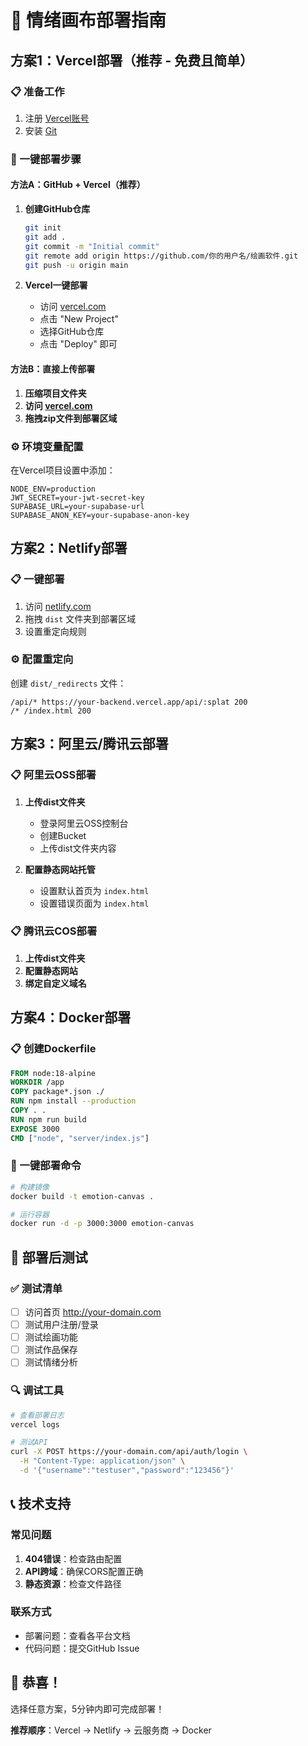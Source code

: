 # 🚀 情绪画布部署指南

## 方案1：Vercel部署（推荐 - 免费且简单）

### 📋 准备工作
1. 注册 [Vercel账号](https://vercel.com)
2. 安装 [Git](https://git-scm.com/)

### 🎯 一键部署步骤

#### 方法A：GitHub + Vercel（推荐）
1. **创建GitHub仓库**
   ```bash
   git init
   git add .
   git commit -m "Initial commit"
   git remote add origin https://github.com/你的用户名/绘画软件.git
   git push -u origin main
   ```

2. **Vercel一键部署**
   - 访问 [vercel.com](https://vercel.com)
   - 点击 "New Project"
   - 选择GitHub仓库
   - 点击 "Deploy" 即可

#### 方法B：直接上传部署
1. **压缩项目文件夹**
2. **访问 [vercel.com](https://vercel.com)**
3. **拖拽zip文件到部署区域**

### ⚙️ 环境变量配置
在Vercel项目设置中添加：
```
NODE_ENV=production
JWT_SECRET=your-jwt-secret-key
SUPABASE_URL=your-supabase-url
SUPABASE_ANON_KEY=your-supabase-anon-key
```

## 方案2：Netlify部署

### 📋 一键部署
1. 访问 [netlify.com](https://netlify.com)
2. 拖拽 `dist` 文件夹到部署区域
3. 设置重定向规则

### ⚙️ 配置重定向
创建 `dist/_redirects` 文件：
```
/api/* https://your-backend.vercel.app/api/:splat 200
/* /index.html 200
```

## 方案3：阿里云/腾讯云部署

### 📋 阿里云OSS部署
1. **上传dist文件夹**
   - 登录阿里云OSS控制台
   - 创建Bucket
   - 上传dist文件夹内容

2. **配置静态网站托管**
   - 设置默认首页为 `index.html`
   - 设置错误页面为 `index.html`

### 📋 腾讯云COS部署
1. **上传dist文件夹**
2. **配置静态网站**
3. **绑定自定义域名**

## 方案4：Docker部署

### 📋 创建Dockerfile
```dockerfile
FROM node:18-alpine
WORKDIR /app
COPY package*.json ./
RUN npm install --production
COPY . .
RUN npm run build
EXPOSE 3000
CMD ["node", "server/index.js"]
```

### 🐳 一键部署命令
```bash
# 构建镜像
docker build -t emotion-canvas .

# 运行容器
docker run -d -p 3000:3000 emotion-canvas
```

## 🎯 部署后测试

### ✅ 测试清单
- [ ] 访问首页 http://your-domain.com
- [ ] 测试用户注册/登录
- [ ] 测试绘画功能
- [ ] 测试作品保存
- [ ] 测试情绪分析

### 🔍 调试工具
```bash
# 查看部署日志
vercel logs

# 测试API
curl -X POST https://your-domain.com/api/auth/login \
  -H "Content-Type: application/json" \
  -d '{"username":"testuser","password":"123456"}'
```

## 📞 技术支持

### 常见问题
1. **404错误**：检查路由配置
2. **API跨域**：确保CORS配置正确
3. **静态资源**：检查文件路径

### 联系方式
- 部署问题：查看各平台文档
- 代码问题：提交GitHub Issue

## 🎉 恭喜！
选择任意方案，5分钟内即可完成部署！

**推荐顺序**：Vercel → Netlify → 云服务商 → Docker